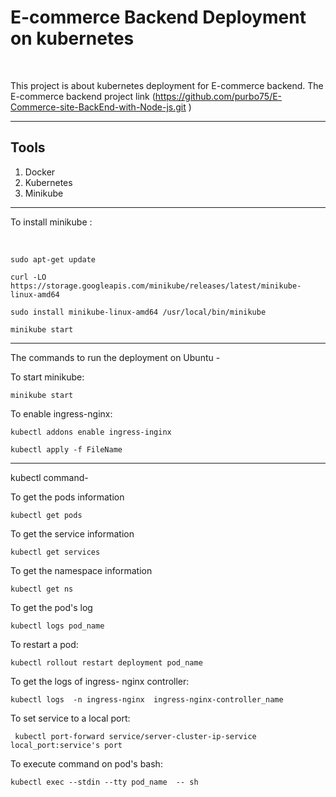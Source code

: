 <h1>E-commerce Backend Deployment on kubernetes</h1><br>

This project is about  kubernetes deployment for E-commerce backend.
The E-commerce backend project link (https://github.com/purbo75/E-Commerce-site-BackEnd-with-Node-js.git )
<br>
 
********

<h2>Tools</h2>
<ol>
	<li>Docker</li>
	<li>Kubernetes</li>
	<li>Minikube</li>
	
</ol>

********

<p> To install minikube : </P><br>

	sudo apt-get update

	curl -LO https://storage.googleapis.com/minikube/releases/latest/minikube-linux-amd64

	sudo install minikube-linux-amd64 /usr/local/bin/minikube

	minikube start

***********

	
The commands to run the deployment on Ubuntu - <br>

To start minikube: 

	minikube start

To enable ingress-nginx:<br>

	kubectl addons enable ingress-inginx
		
	kubectl apply -f FileName

**********
kubectl command-<br>

To get the pods information<br>

	kubectl get pods

To get the service information<br>

	kubectl get services

To get the namespace information<br>

	kubectl get ns

To get the pod's  log<br>

	kubectl logs pod_name

To restart a pod:<br>
	
	kubectl rollout restart deployment pod_name

To get the logs of ingress- nginx controller: <br>

	kubectl logs  -n ingress-nginx  ingress-nginx-controller_name

To set service to a local port:<br>

	 kubectl port-forward service/server-cluster-ip-service local_port:service's port 

To execute command on pod's bash:<br>

	kubectl exec --stdin --tty pod_name  -- sh


